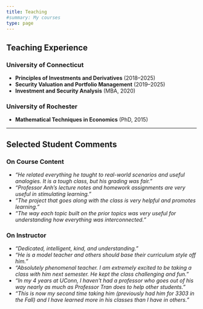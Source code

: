 ```yaml
---
title: Teaching
#summary: My courses
type: page
---
```


## Teaching Experience

### University of Connecticut
- **Principles of Investments and Derivatives** (2018–2025)
- **Security Valuation and Portfolio Management** (2019–2025)
- **Investment and Security Analysis** (MBA, 2020)

### University of Rochester
- **Mathematical Techniques in Economics** (PhD, 2015)

---

## Selected Student Comments

### On **Course Content**
- *“He related everything he taught to real-world scenarios and useful analogies. It is a tough class, but his grading was fair.”*
- *“Professor Anh’s lecture notes and homework assignments are very useful in stimulating learning.”*
- *“The project that goes along with the class is very helpful and promotes learning.”*
- *“The way each topic built on the prior topics was very useful for understanding how everything was interconnected.”*

### On **Instructor**
- *“Dedicated, intelligent, kind, and understanding.”*
- *“He is a model teacher and others should base their curriculum style off him.”*
- *“Absolutely phenomenal teacher. I am extremely excited to be taking a class with him next semester. He kept the class challenging and fun.”*
- *“In my 4 years at UConn, I haven't had a professor who goes out of his way nearly as much as Professor Tran does to help other students.”*
- *“This is now my second time taking him (previously had him for 3303 in the Fall) and I have learned more in his classes than I have in others.”*
